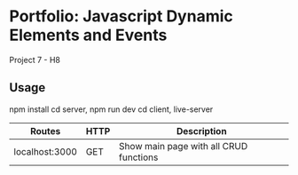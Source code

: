 # Portfolio: Javascript Dynamic Elements and Events
Project 7 - H8

## Usage

npm install
cd server, npm run dev
cd client, live-server

| Routes         | HTTP | Description                            |
|----------------|------|----------------------------------------|
| localhost:3000 | GET  | Show main page with all CRUD functions |                                  |
